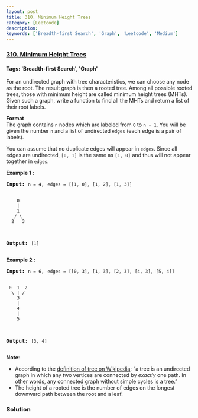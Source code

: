 ```yaml
---
layout: post
title: 310. Minimum Height Trees
category: [Leetcode]
description: 
keywords: ['Breadth-first Search', 'Graph', 'Leetcode', 'Medium']
---
```

### [310. Minimum Height Trees](https://leetcode.com/problems/minimum-height-trees)

#### Tags: 'Breadth-first Search', 'Graph'

<div class="content__u3I1 question-content__JfgR"><div><p>For an undirected graph with tree characteristics, we can choose any node as the root. The result graph is then a rooted tree. Among all possible rooted trees, those with minimum height are called minimum height trees (MHTs). Given such a graph, write a function to find all the MHTs and return a list of their root labels.</p>
<p><b>Format</b><br/>
The graph contains <code>n</code> nodes which are labeled from <code>0</code> to <code>n - 1</code>. You will be given the number <code>n</code> and a list of undirected <code>edges</code> (each edge is a pair of labels).</p>
<p>You can assume that no duplicate edges will appear in <code>edges</code>. Since all edges are undirected, <code>[0, 1]</code> is the same as <code>[1, 0]</code> and thus will not appear together in <code>edges</code>.</p>
<p><b>Example 1 :</b></p>
<pre><strong>Input:</strong> <code>n = 4</code>, <code>edges = [[1, 0], [1, 2], [1, 3]]</code>

        0
        |
        1
       / \
      2   3 

<strong>Output:</strong> <code>[1]</code>
</pre>
<p><b>Example 2 :</b></p>
<pre><strong>Input:</strong> <code>n = 6</code>, <code>edges = [[0, 3], [1, 3], [2, 3], [4, 3], [5, 4]]</code>

     0  1  2
      \ | /
        3
        |
        4
        |
        5 

<strong>Output:</strong> <code>[3, 4]</code></pre>
<p><b>Note</b>:</p>
<ul>
<li>According to the <a href="https://en.wikipedia.org/wiki/Tree_(graph_theory)" target="_blank">definition of tree on Wikipedia</a>: “a tree is an undirected graph in which any two vertices are connected by <i>exactly</i> one path. In other words, any connected graph without simple cycles is a tree.”</li>
<li>The height of a rooted tree is the number of edges on the longest downward path between the root and a leaf.</li>
</ul>
</div></div>

### Solution
